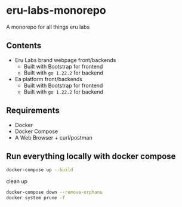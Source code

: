 # eru-labs-monorepo
A monorepo for all things eru labs

## Contents
- Eru Labs brand webpage front/backends 
    - Built with Bootstrap for frontend
    - Built with `go 1.22.2` for backend
- Ea platform front/backends
    - Built with Bootstrap for frontend
    - Built with `go 1.22.2` for backend

## Requirements
- Docker
- Docker Compose
- A Web Browser + curl/postman

## Run everything locally with docker compose
```bash
docker-compose up --build
```

clean up
```bash
docker-compose down --remove-orphans
docker system prune -f
```